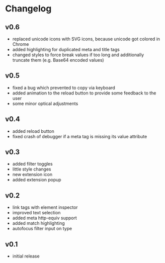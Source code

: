 Changelog
=========

v0.6
---------
- replaced unicode icons with SVG icons, because unicode got colored in Chrome
- added highlighting for duplicated meta and title tags
- changed styles to force break values if too long and additionally truncate them (e.g. Base64 encoded values)

v0.5
---------
- fixed a bug which prevented to copy via keyboard
- added animation to the reload button to provide some feedback to the user
- some minor optical adjustments

v0.4
---------
- added reload button
- fixed crash of debugger if a meta tag is missing its value attribute

v0.3
---------
- added filter toggles
- little style changes
- new extension icon
- added extension popup

v0.2
---------
- link tags with element inspector
- improved text selection
- added meta http-equiv support
- added match highlighting
- autofocus filter input on type

v0.1
---------
- initial release